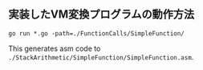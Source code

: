 ## 実装したVM変換プログラムの動作方法

```
go run *.go -path=./FunctionCalls/SimpleFunction/
```

This generates asm code to `./StackArithmetic/SimpleFunction/SimpleFunction.asm`.